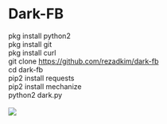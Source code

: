 # Dark-FB

pkg install python2<br>
pkg install git<br>
pkg install curl<br>
git clone https://github.com/rezadkim/dark-fb<br>
cd dark-fb<br>
pip2 install requests<br>
pip2 install mechanize<br>
python2 dark.py<br>
<br>
<img src="https://raw.githubusercontent.com/rezadkim/dark-fb/master/Screenshot_2019-05-08-19-47-56.png">
